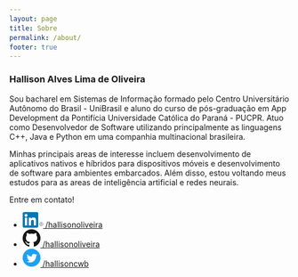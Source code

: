 ```yaml
---
layout: page
title: Sobre
permalink: /about/
footer: true
---
```

<h3>Hallison Alves Lima de Oliveira</h3>

Sou bacharel em Sistemas de Informação formado pelo Centro Universitário Autônomo do Brasil - UniBrasil e aluno do curso de pós-graduação em App Development da Pontifícia Universidade Católica do Paraná - PUCPR. Atuo como Desenvolvedor de Software utilizando principalmente as linguagens C++, Java e Python em uma companhia multinacional brasileira.

Minhas principais areas de interesse incluem desenvolvimento de aplicativos nativos e híbridos para dispositivos móveis e desenvolvimento de software para ambientes embarcados. Além disso, estou voltando meus estudos para as areas de inteligência artificial e redes neurais.

Entre em contato!

<ul>
    <li class="social-media">
        <a href="https://www.linkedin.com/in/hallisonoliveira">
            <img src="/src/images/linkedin-color.png" />
             /hallisonoliveira
        </a>
    </li>
    <li class="social-media">
        <a href="https://github.com/hallisonoliveira">
            <img src="/src/images/github-black.png" />
            /hallisonoliveira
        </a>
    </li>
    <li class="social-media">
        <a href="https://twitter.com/hallisoncwb">
            <img src="/src/images/twitter-color.png" />
            /hallisoncwb
        </a>
    </li>
</ul>
